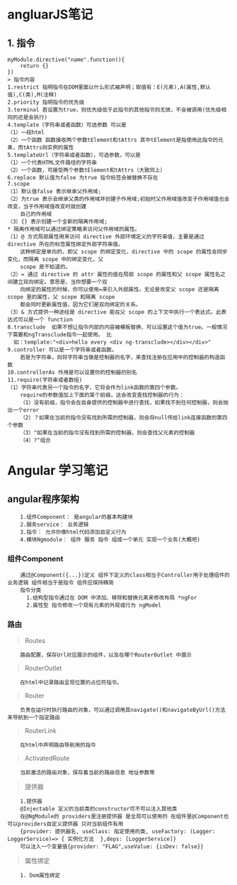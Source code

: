 # angluarJS笔记

## 1. 指令

    myModule.directive("name".function(){
        return {}
    })
    > 指令内容
    1.restrict 指明指令在DOM里面以什么形式被声明；取值有：E(元素),A(属性,默认值),C(类),M(注释)
    2.priority 指明指令的优先级
    3.terminal 若设置为true，则优先级低于此指令的其他指令则无效，不会被调用(优先级相同的还是会执行)
    4.template（字符串或者函数）可选参数 可以是
    （1）一段html 
    （2）一个函数 函数接收两个参数tElement和tAttrs 其中tElement是指使用此指令的元素，而tAttrs则实例的属性
    5.templateUrl（字符串或者函数），可选参数，可以是
    （1）一个代表HTML文件路径的字符串
    （2）一个函数，可接受两个参数tElement和tAttrs（大致同上）
    6.replace 默认值为false 为true 指令标签会被替换不存在
    7.scope 
    （1）默认值false 表示继承父作用域; 
    （2）为true 表示会继承父类的作用域并创建子作用域;初始时父作用域值改变子作用域值也会改变，当子作用域值改变时就创建
        自己的作用域
    （3）{} 表示创建一个全新的隔离作用域;
    * 隔离作用域可以通过绑定策略来访问父作用域的属性。
    （1）@ 方式局部属性用来访问 directive 外部环境定义的字符串值，主要是通过 directive 所在的标签属性绑定外部字符串值。
        这种绑定是单向的，即父 scope 的绑定变化，directive 中的 scope 的属性会同步变化，而隔离 scope 中的绑定变化，父 
        scope 是不知道的。
    （2）= 通过 directive 的 attr 属性的值在局部 scope 的属性和父 scope 属性名之间建立双向绑定。意思是，当你想要一个双
        向绑定的属性的时候，你可以使用=来引入外部属性。无论是改变父 scope 还是隔离 scope 里的属性，父 scope 和隔离 scope 
        都会同时更新属性值，因为它们是双向绑定的关系。
    （3）& 方式提供一种途经是 directive 能在父 scope 的上下文中执行一个表达式。此表达式可以是一个 function
    8.transclude  如果不想让指令内部的内容被模板替换，可以设置这个值为true。一般情况下需要和ngTransclude指令一起使用。 比
      如：template:"<div>hello every <div ng-transclude></div></div>"
    9.controller 可以是一个字符串或者函数。
        若是为字符串，则将字符串当做是控制器的名字，来查找注册在应用中的控制器的构造函数
    10.controllerAs 作用是可以设置你的控制器的别名
    11.require(字符串或者数组)
    （1）字符串代表另一个指令的名字，它将会作为link函数的第四个参数。
        require的参数值加上下面的某个前缀，这会改变查找控制器的行为：
        （1）没有前缀，指令会在自身提供的控制器中进行查找，如果找不到任何控制器，则会抛出一个error
        （2）？如果在当前的指令没有找到所需的控制器，则会将null传给link连接函数的第四个参数
        （3）^如果在当前的指令没有找到所需的控制器，则会查找父元素的控制器
        （4）?^组合

# Angular 学习笔记

## angular程序架构

        1.组件Component： 是angular的基本构建块
        2.服务service： 业务逻辑
        3.指令： 允许你像html代码添加自定义行为
        4.模块Ngmodule： 组件 服务 指令 组成一个单元 实现一个业务(大概吧)

### 组件Component

        通过@Component({...})定义 组件下定义的class相当于Controller用于处理组件的业务逻辑 组件相当于是指令 组件应保持精简
        指令分类
          1.结构型指令通过在 DOM 中添加、移除和替换元素来修改布局 *ngFor
          2.属性型 指令修改一个现有元素的外观或行为 ngModel
    
### 路由

> Routes

        路由配置，保存Url对应展示的组件，以及在哪个RouterOutlet 中展示
> RouterOutlet

        在html中记录路由呈现位置的占位符指令。
> Router
        
        负责在运行时执行路由的对象，可以通过调用其navigate()和navigateByUrl()方法来导航到一个指定路由
> RouterLink

        在html中声明路由导航用的指令
> ActivatedRoute

        当前激活的路由对象，保存着当前的路由信息 地址参数等
> 提供器

        1.提供器
        @Injectable 定义的当前类的constructor可不可以注入其他类
        在@NgModule的 providers里注册提供器 是全局可以使用的 在组件里@Component也可以providers自定义提供器 只对当前组件有用
        {provider: 提供器名, useClass: 指定使用的类, useFactory: (Logger: LoggerService)=> { 实例化方法  },deps: [LoggerService]}
        可以注入一个变量值{provider: "FLAG",useValue: {isDev: false}}

> 属性绑定

        1. Dom属性绑定